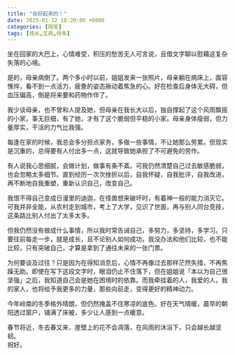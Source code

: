 ```yaml
---
title: "会好起来的！"
date: 2025-01-12 18:20:00 +0800
categories: [随笔]
tags: [成长,生病,母亲]
---
```


坐在回家的大巴上，心情难受，积压的愁苦无人可言说，且借文字聊以慰藉这复杂失落的心境。  

是的，母亲病倒了。两个多小时以前，姐姐发来一张照片，母亲躺在病床上，面容憔悴，看不到一点活力，疲惫的姿态揪动着焦急的心。好在检查后身体无大碍，但血压偏高，倒是将来要和药物作伴了。 
 
我少谈母亲，也不曾和人提及她，但母亲在我长大以后，独自撑起了这个风雨飘摇的小家，事无巨细，有了她，才有了这个脆弱但平稳的小家。母亲身体瘦弱，但力量厚实，干活的力气比我强。 
 
每逢在家的时候，我总会多分担点家务，多做一些事情，不让她那么劳累。但现实是沉重的，总得要有人付出多一点，这就导致她承担了不可避免的劳作。  

有人说我心思细腻，会做计划，做事有条不紊。可我仍然清楚自己过去敏感脆弱，也会忽略太多细节。直到经历一次次挫折以后，自我怀疑，自我批评，自我改进，再不断地自我重塑，重新认识自己，改变自己。
  
我恨不得自己变成日漫里的迪迦，在怪兽想来破坏时，有着神一般的能力消灭它。可我并非全能，从农村走到城市，考上了大学，见识了世面，再与别人同台竞技，这条路比别人付出了太多太多。  

但我仍然没有做成什么事情，所以我时常告诫自己，多努力，多坚持，多学习。只要往前每走一步，就是成长，且不论别人如何成功，我没办法和他们比较，也不能比较，只有突破自己，才算是拿到了通往未来的一张门票。  

为何要谈及过往？只是因为在得知消息后，心情不再像过去那样茫然失措，不再焦躁无助。即使在写下这段文字时，眼泪仍止不住落下，但在姐姐说「本以为自己很坚强」之后，我知道自己会是她在困境时的依靠。而我牵挂着的人，我爱的人，我的家人，也将给予我更多的力量，那些向前走，变得更好的精神动力。  

今年岭南的冬季格外晴朗，但仍然掩盖不住寒凉的底色。好在天气晴暖，晨早的朝阳透过窗户，铺满了床被，多少让人感到一点暖意。 

 
春节将近，冬去春又来，崖壁上的花不会凋落，在风雨的沐浴下，只会越长越坚韧。  
祝好。